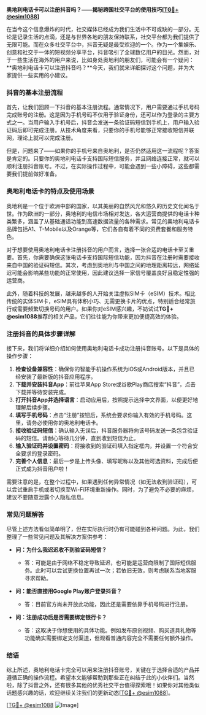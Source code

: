 **奥地利电话卡可以注册抖音吗？——揭秘跨国社交平台的使用技巧[[TG💪+ @esim1088](https://t.me/s/esim1088)]**

在当今这个信息爆炸的时代，社交媒体已经成为我们生活中不可或缺的一部分。无论是记录生活的点滴，还是与世界各地的朋友保持联系，社交平台都为我们提供了无限可能。而在众多社交平台中，抖音无疑是最受欢迎的一个。作为一个集娱乐、创意和社交于一体的短视频分享平台，抖音吸引了全球数亿用户的目光。然而，对于一些生活在海外的用户来说，比如身处奥地利的朋友们，可能会有一个疑问：**奥地利电话卡可以注册抖音吗？**今天，我们就来详细探讨这个问题，并为大家提供一些实用的小建议。

### 抖音的基本注册流程

首先，让我们回顾一下抖音的基本注册流程。通常情况下，用户需要通过手机号码完成账号的注册。这是因为手机号码不仅用于验证身份，还可以作为登录的主要方式之一。当用户输入手机号后，抖音会发送一条验证码短信到手机上，用户输入验证码后即可完成注册。从技术角度来看，只要你的手机号能够正常接收短信并联网，理论上就可以完成注册。

但是，问题来了——如果你的手机号来自奥地利，是否仍然适用这一流程呢？答案是肯定的。只要你的奥地利电话卡支持国际短信服务，并且网络连接正常，就可以顺利注册抖音账号。不过，在实际操作过程中，可能会遇到一些小障碍，这些都需要我们提前做好准备。

### 奥地利电话卡的特点及使用场景

奥地利是一个位于欧洲中部的国家，以其美丽的自然风光和悠久的历史文化闻名于世。作为欧洲的一部分，奥地利的电信市场相对发达，各大运营商提供的电话卡种类繁多，涵盖了从基础通话功能到高速数据流量的各种需求。常见的奥地利电话卡品牌包括A1、T-Mobile以及Orange等，它们各自有着不同的资费套餐和服务特色。

对于想要使用奥地利电话卡注册抖音的用户而言，选择一张合适的电话卡至关重要。首先，你需要确保这张电话卡支持国际短信功能，因为抖音在注册时需要接收来自中国的验证码短信。其次，考虑到奥地利与中国之间的地理距离较远，网络延迟可能会影响某些功能的正常使用，因此建议选择一家信号覆盖良好且稳定性强的运营商。

此外，随着科技的发展，越来越多的人开始关注虚拟SIM卡（eSIM）技术。相比传统的实体SIM卡，eSIM具有体积小巧、无需更换卡片的优点，特别适合经常旅行或需要频繁切换号码的用户。如果你对eSIM感兴趣，不妨试试**TG💪+ @esim1088**推荐的相关产品，它们往往能为你带来更加便捷高效的体验。

### 注册抖音的具体步骤详解

接下来，我们将详细介绍如何使用奥地利电话卡成功注册抖音账号。以下是具体的操作步骤：

1. **检查设备兼容性**：确保你的智能手机操作系统为iOS或Android版本，并且已经安装了最新版的抖音应用程序。
2. **下载并安装抖音App**：前往苹果App Store或谷歌Play商店搜索“抖音”，点击下载并等待安装完成。
3. **打开抖音App并选择语言**：启动应用后，按照提示选择中文界面，以便更好地理解后续步骤。
4. **填写手机号码**：点击“注册”按钮后，系统会要求你输入有效的手机号码。这里，请务必使用你的奥地利电话卡。
5. **接收验证码短信**：确认输入无误后，抖音服务器将向该号码发送一条包含验证码的短信。请耐心等待几分钟，直到收到短信为止。
6. **输入验证码并设置密码**：将接收到的验证码填入指定框内，并设置一个符合安全要求的登录密码。
7. **完善个人信息**：最后一步是上传头像、填写昵称以及其他可选资料，完成后便正式成为抖音用户啦！

需要注意的是，在整个过程中，如果遇到任何异常情况（如无法收到验证码），可以尝试重启手机或者切换至Wi-Fi环境重新操作。同时，为了避免不必要的麻烦，建议不要随意泄露个人隐私信息。

### 常见问题解答

尽管上述方法看似简单明了，但在实际执行时仍有可能碰到各种问题。为此，我们整理了一些常见问题及其解决方案供参考：

- **问：为什么我迟迟收不到验证码短信？**
  - 答：可能是由于网络不稳定导致延迟，也可能是运营商限制了国际短信服务。此时可以尝试更换位置再试一次；若依旧无效，则考虑联系当地客服寻求帮助。
  
- **问：能否直接用Google Play账户登录抖音？**
  - 答：目前官方尚未开放此功能，因此还是需要依靠手机号码进行注册。
  
- **问：注册成功后是否需要绑定银行卡？**
  - 答：这取决于你想使用的具体功能。例如发布原创视频、购买道具礼物等功能确实需要绑定支付渠道，但观看普通内容完全不需要任何额外操作。

### 结语

综上所述，奥地利电话卡完全可以用来注册抖音账号，关键在于选择合适的产品并遵循正确的操作流程。希望本文能够帮助到那些正在纠结于此的小伙伴们。当然啦，除了抖音之外，还有很多其他的优秀社交平台值得探索哦！如果你对其他类似话题感兴趣的话，欢迎继续关注我们的更新动态[[TG💪+ @esim1088](https://t.me/s/esim1088)]。

[[TG💪+ @esim1088](https://t.me/s/esim1088) ![Image](https://i.postimg.cc/4NQfJmqS/Snipaste-2025-05-13-00-14-12.png)]